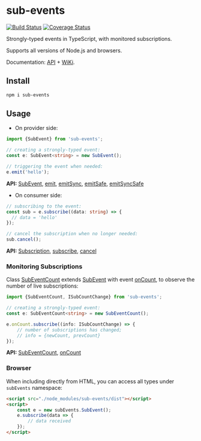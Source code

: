 # sub-events

[![Build Status](https://travis-ci.org/vitaly-t/sub-events.svg?branch=master)](https://travis-ci.org/vitaly-t/sub-events)
[![Coverage Status](https://coveralls.io/repos/vitaly-t/sub-events/badge.svg?branch=master)](https://coveralls.io/r/vitaly-t/sub-events?branch=master)

Strongly-typed events in TypeScript, with monitored subscriptions. 

Supports all versions of Node.js and browsers.

Documentation: [API] + [WiKi].

## Install

```sh
npm i sub-events
```

## Usage

* On provider side:

```ts
import {SubEvent} from 'sub-events';

// creating a strongly-typed event: 
const e: SubEvent<string> = new SubEvent();

// triggering the event when needed:
e.emit('hello');
```

**API:** [SubEvent], [emit], [emitSync], [emitSafe], [emitSyncSafe]

* On consumer side:

```ts
// subscribing to the event:
const sub = e.subscribe((data: string) => {
  // data = 'hello'
});

// cancel the subscription when no longer needed:
sub.cancel();
```

**API:** [Subscription], [subscribe], [cancel]

### Monitoring Subscriptions

Class [SubEventCount] extends [SubEvent] with event [onCount], to observe the number of live subscriptions:

```ts
import {SubEventCount, ISubCountChange} from 'sub-events';

// creating a strongly-typed event:
const e: SubEventCount<string> = new SubEventCount();

e.onCount.subscribe((info: ISubCountChange) => {
    // number of subscriptions has changed;
    // info = {newCount, prevCount} 
});
``` 

**API:** [SubEventCount], [onCount]

### Browser

When including directly from HTML, you can access all types under `subEvents` namespace:

```html
<script src="./node_modules/sub-events/dist"></script>
<script>
    const e = new subEvents.SubEvent();
    e.subscribe(data => {
        // data received
    });
</script>
``` 

[API]:https://vitaly-t.github.io/sub-events
[WiKi]:https://github.com/vitaly-t/sub-events/wiki
[Subscription]:https://vitaly-t.github.io/sub-events/classes/subscription.html
[subscribe]:https://vitaly-t.github.io/sub-events/classes/subevent.html#subscribe
[cancel]:https://vitaly-t.github.io/sub-events/classes/subscription.html#cancel
[emit]:https://vitaly-t.github.io/sub-events/classes/subevent.html#emit
[emitSync]:https://vitaly-t.github.io/sub-events/classes/subevent.html#emitsync
[emitSafe]:https://vitaly-t.github.io/sub-events/classes/subevent.html#emitsafe
[emitSyncSafe]:https://vitaly-t.github.io/sub-events/classes/subevent.html#emitsyncsafe
[onCount]:https://vitaly-t.github.io/sub-events/classes/subeventcount.html#oncount
[Extras]:https://github.com/vitaly-t/sub-events/wiki/Extras
[SubEvent]:https://vitaly-t.github.io/sub-events/classes/subevent.html
[SubEventCount]:https://vitaly-t.github.io/sub-events/classes/subeventcount.html
